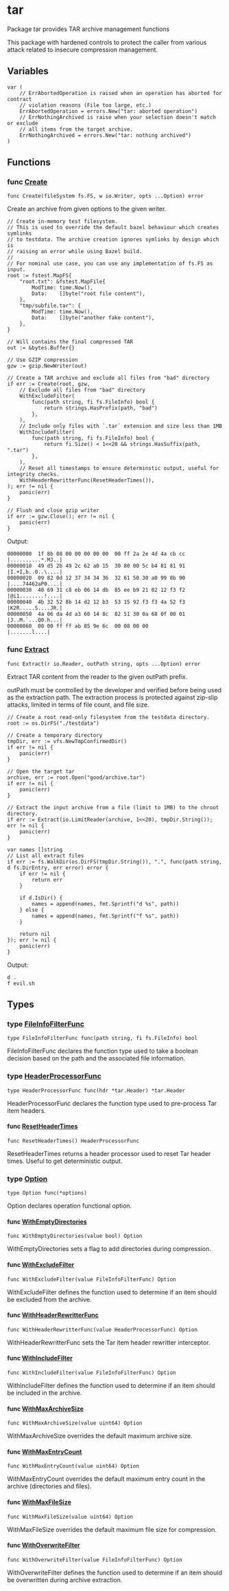 # tar

Package tar provides TAR archive management functions

This package with hardened controls to protect the caller from various attack
related to insecure compression management.

## Variables

```golang
var (
    // ErrAbortedOperation is raised when an operation has aborted for contract
    // violation reasons (File too large, etc.)
    ErrAbortedOperation = errors.New("tar: aborted operation")
    // ErrNothingArchived is raise when your selection doesn't match or exclude
    // all items from the target archive.
    ErrNothingArchived = errors.New("tar: nothing archived")
)
```

## Functions

### func [Create](create.go#L21)

`func Create(fileSystem fs.FS, w io.Writer, opts ...Option) error`

Create an archive from given options to the given writer.

```golang
// Create in-memory test filesystem.
// This is used to override the default bazel behaviour which creates symlinks
// to testdata. The archive creation ignores symlinks by design which is
// raising an error while using Bazel build.
//
// For nominal use case, you can use any implementation of fs.FS as input.
root := fstest.MapFS{
    "root.txt": &fstest.MapFile{
        ModTime: time.Now(),
        Data:    []byte("root file content"),
    },
    "tmp/subfile.tar": {
        ModTime: time.Now(),
        Data:    []byte("another fake content"),
    },
}

// Will contains the final compressed TAR
out := &bytes.Buffer{}

// Use GZIP compression
gzw := gzip.NewWriter(out)

// Create a TAR archive and exclude all files from "bad" directory
if err := Create(root, gzw,
    // Exclude all files from "bad" directory
    WithExcludeFilter(
        func(path string, fi fs.FileInfo) bool {
            return strings.HasPrefix(path, "bad")
        },
    ),
    // Include only files with `.tar` extension and size less than 1MB
    WithIncludeFilter(
        func(path string, fi fs.FileInfo) bool {
            return fi.Size() < 1<<20 && strings.HasSuffix(path, ".tar")
        },
    ),
    // Reset all timestamps to ensure determinstic output, useful for integrity checks.
    WithHeaderRewritterFunc(ResetHeaderTimes()),
); err != nil {
    panic(err)
}

// Flush and close gzip writer
if err := gzw.Close(); err != nil {
    panic(err)
}
```

 Output:

```
00000000  1f 8b 08 00 00 00 00 00  00 ff 2a 2e 4d 4a cb cc  |..........*.MJ..|
00000010  49 d5 2b 49 2c 62 a0 15  30 80 00 5c b4 81 81 91  |I.+I,b..0..\....|
00000020  09 82 0d 12 37 34 34 36  32 61 50 30 a0 99 8b 90  |....74462aP0....|
00000030  40 69 31 c8 eb 06 14 db  85 ee b9 21 02 12 f3 f2  |@i1........!....|
00000040  4b 32 52 8b 14 d2 12 b3  53 15 92 f3 f3 4a 52 f3  |K2R.....S....JR.|
00000050  4a 06 da 4d a3 60 14 8c  82 51 30 0a 68 0f 00 01  |J..M.`...Q0.h...|
00000060  00 00 ff ff ab 85 9e 6c  00 08 00 00              |.......l....|
```

### func [Extract](extract.go#L28)

`func Extract(r io.Reader, outPath string, opts ...Option) error`

Extract TAR content from the reader to the given outPath prefix.

outPath must be controlled by the developer and verified before being used as
the extraction path.
The extraction process is protected against zip-slip attacks, limited in terms
of file count, and file size.

```golang
// Create a root read-only filesystem from the testdata directory.
root := os.DirFS("./testdata")

// Create a temporary directory
tmpDir, err := vfs.NewTmpConfirmedDir()
if err != nil {
    panic(err)
}

// Open the target tar
archive, err := root.Open("good/archive.tar")
if err != nil {
    panic(err)
}

// Extract the input archive from a file (limit to 1MB) to the chroot directory.
if err := Extract(io.LimitReader(archive, 1<<20), tmpDir.String()); err != nil {
    panic(err)
}

var names []string
// List all extract files
if err := fs.WalkDir(os.DirFS(tmpDir.String()), ".", func(path string, d fs.DirEntry, err error) error {
    if err != nil {
        return err
    }

    if d.IsDir() {
        names = append(names, fmt.Sprintf("d %s", path))
    } else {
        names = append(names, fmt.Sprintf("f %s", path))
    }

    return nil
}); err != nil {
    panic(err)
}
```

 Output:

```
d .
f evil.sh
```

## Types

### type [FileInfoFilterFunc](options.go#L28)

`type FileInfoFilterFunc func(path string, fi fs.FileInfo) bool`

FileInfoFilterFunc declares the function type used to take a boolean decision
based on the path and the associated file information.

### type [HeaderProcessorFunc](options.go#L31)

`type HeaderProcessorFunc func(hdr *tar.Header) *tar.Header`

HeaderProcessorFunc declares the function type used to pre-process Tar item headers.

#### func [ResetHeaderTimes](options.go#L96)

`func ResetHeaderTimes() HeaderProcessorFunc`

ResetHeaderTimes returns a header processor used to reset Tar header times.
Useful to get deterministic output.

### type [Option](options.go#L24)

`type Option func(*options)`

Option declares operation functional option.

#### func [WithEmptyDirectories](options.go#L79)

`func WithEmptyDirectories(value bool) Option`

WithEmptyDirectories sets a flag to add directories during compression.

#### func [WithExcludeFilter](options.go#L64)

`func WithExcludeFilter(value FileInfoFilterFunc) Option`

WithExcludeFilter defines the function used to determine if an item should
be excluded from the archive.

#### func [WithHeaderRewritterFunc](options.go#L86)

`func WithHeaderRewritterFunc(value HeaderProcessorFunc) Option`

WithHeaderRewritterFunc sets the Tar item header rewritter interceptor.

#### func [WithIncludeFilter](options.go#L56)

`func WithIncludeFilter(value FileInfoFilterFunc) Option`

WithIncludeFilter defines the function used to determine if an item should
be included in the archive.

#### func [WithMaxArchiveSize](options.go#L34)

`func WithMaxArchiveSize(value uint64) Option`

WithMaxArchiveSize overrides the default maximum archive size.

#### func [WithMaxEntryCount](options.go#L41)

`func WithMaxEntryCount(value uint64) Option`

WithMaxEntryCount overrides the default maximum entry count in the archive (directories and files).

#### func [WithMaxFileSize](options.go#L48)

`func WithMaxFileSize(value uint64) Option`

WithMaxFileSize overrides the default maximum file size for compression.

#### func [WithOverwriteFilter](options.go#L72)

`func WithOverwriteFilter(value FileInfoFilterFunc) Option`

WithOverwriteFilter defines the function used to determine if an item should
be overwritten during archive extraction.

